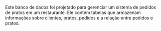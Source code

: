 Este banco de dados foi projetado para gerenciar um sistema de pedidos de pratos em um restaurante. Ele contém tabelas que armazenam informações sobre clientes, pratos, pedidos e a relação entre pedidos e pratos.
